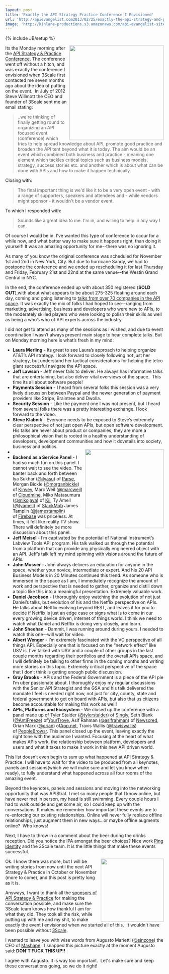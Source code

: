 ```yaml
---
layout: post
title: 'Exactly the API Strategy Practice Conference I Envisioned'
url: 'http://apievangelist.com2013/02/25/exactly-the-api-strategy-and-practice-conference-i-envisioned/'
image: 'http://kinlane-productions.s3.amazonaws.com/api-evangelist-site/blog/api-strategy-practice-steve-kin-open.jpg'
---
```

{% include JB/setup %}
<p>
     <img src=https://s3.amazonaws.com/kinlane-productions/events/api-strategy-practice-conference/api-strategy-practice-steve-kin-open.jpg  width=300 align=right />
</p>
<p>
     Its the Monday morning after the <a href=http://www.apistrategyconference.com/>API Strategy &amp; Practice Conference</a>. The conference went off without a hitch, and was exactly the conference I envisioned when 3Scale first contacted me seven months ago about the idea of putting on the event.  In July of 2012 Steve Willmott the CEO and founder of 3Scale sent me an email stating:
</p>
<blockquote>
     ..we're thinking of finally getting round to organizing an API focused event (conference) which tries to help spread knowledge about API, promote good practice and broaden the API tent beyond what it is today. The aim would be an event which combined both business and practice - meaning one element which tackles critical topics such as business models, strategy, success stories etc. and another which is about what can be done with APIs and how to make it happen technically.
</blockquote>
<p>
     Closing with:
</p>
<blockquote>
     The final important thing is we'd like it to be a very open event - with a range of supporters, speakers and attendees and - while vendors might sponsor - it wouldn't be a vendor event.
</blockquote>
<p>
     To which I responded with:
</p>
<blockquote>
     Sounds like a great idea to me. I'm in, and willing to help in any way I can.
</blockquote>
<p>
     Of course I would be in. I’ve wanted this type of conference to occur for a while now, and what better way to make sure it happens right, than doing it yourself! It was an amazing opportunity for me--there was no ignoring it.
</p>
<p>
     As many of you know the original conference was scheduled for November 1st and 2nd in New York, City. But due to hurricane Sandy, we had to postpone the conference and we ended up rescheduling it for last Thursday and Friday, February 21st and 22nd at the same venue--the Westin Grand Central in NYC.
</p>
<p>
     In the end, the conference ended up with about 350 registered (<strong>SOLD OUT</strong>),with about what appears to be about 275-325 floating around each day, coming and going listening to <a title=talks from over 70 companies in the API space href=/2013/02/12/companies-that-are-speaking-at-api-strategy-practice/>talks from over 70 companies in the API space</a>. It was exactly the mix of folks I had hoped to see--ranging from marketing, advertising, business and developers who were new to APIs, to the moderately skilled players who were looking to polish their skills as well as being a who’s who of API experts across the industry.
</p>
<p>
     I did not get to attend as many of the sessions as I wished, and due to event coordination I wasn’t always present main stage to hear complete talks. But on Monday morning here is what’s fresh in my mind:
</p>
<ul class=mainlist>
     <li>
          <strong>Laura Merling</strong> - Its great to see Laura’s approach to helping organize AT&amp;T’s API strategy. I look forward to closely following not just her strategy, but understand her tactical considerations for helping the telco giant successful navigate the API space.
     </li>
     <li>
          <strong>Jeff Lawson</strong> - Jeff never fails to deliver. He always has informative talks that are entertaining, but also deliver vital overviews of the space.  This time its all about software people!
     </li>
     <li>
          <strong>Payments Session</strong> - I heard from several folks this session was a very lively discussion between Paypal and the newer generation of payment providers like Stripe, Braintree and Dwolla.
     </li>
     <li>
          <strong>Security Session</strong> - Like the payment one I was not present, but I heard from several folks there was a pretty interesting exchange. I look forward to the video.
     </li>
     <li>
          <strong>Steve Klabnik</strong> - Everyone needs to be exposed to Steve’s extremely clear perspective of not just open APIs, but open software development. His talks are never about product or companies, they are more a philosophical vision that is rooted in a healthy understanding of developers, development communities and how it dovetails into society, business and politics.
     </li>
     <li>
          <a href=http://3scale.net target=_blank><img src=https://s3.amazonaws.com/kinlane-productions/api-service-providers/3scale-logo.jpg  width=250 align=right /></a>
     </li>
     <li>
          <strong>Backend as a Service Panel</strong> - I had so much fun on this panel. I cannot wait to see the video. The banter back and forth between lya Sukhar (<a href=https://twitter.com/ilyasu>@ilyasu</a>) of <a href=http://www.parse.com/ target=_blank>Parse</a>, Morgan Bickle (<a href=https://twitter.com/morganbickle>@morganbickle</a>) of <a href=http://www.kinvey.com/ target=_blank>Kinvey</a>, Marc Weil (<a href=https://twitter.com/marcweil>@marcweil</a>) of <a href=https://cloudmine.me/ target=_blank>Cloudmine</a>, Miko Matasumura (<a href=https://twitter.com/mikojava>@mikojava</a>) of <a href=http://kii.com/ target=_blank>Kii</a>, Ty Amell (<a href=https://twitter.com/tyamell>@tyamell</a>) of <a href=https://www.stackmob.com/ target=_blank>StackMob</a> James Tamplin (<a href=https://twitter.com/jamestamplin>@jamestamplin</a>) of <a href=https://www.firebase.com/ target=_blank>Firebase</a> was priceless. At times, it felt like reality TV show. There will definitely be more discussion about this panel.
     </li>
     <li>
          <strong>Jeff Meisel</strong> - I’m captivated by the potential of National Instrument’s Labview Tools API program. His talk walked us through the potential from a platform that can provide any physically engineered object with an API. Jeff’s talk left my mind spinning with visions around the future of APIs.
     </li>
     <li>
          <strong>John Musser</strong> - John always delivers an education for anyone in the space, whether your novice, intermediate or expert. And his 20 API Business Models in 20 Minutes continued this trend. As someone who is immersed in the space as I am, I immediately recognize the amount of work and perspective that is needed to gather, organize and distill down a topic like this into a meaningful presentation. Extremely valuable work.
     </li>
     <li>
          <strong>Daniel Jacobson</strong> - I thoroughly enjoy watching the evolution of not just Daniel’s talks, but evolution of his and the Netflix perspective on APIs. He talks about Netflix evolving beyond REST, and leaves it for you to decide if Netflix is just an edge case or signs what is to come in our every growing device driven, internet of things world. I think we need to watch what Daniel and Netflix is doing very closely, and learn.
     </li>
     <li>
          <strong>John Sheehan</strong> - Dammit, I was running around during yours. I needed to watch this one--will wait for video.
     </li>
     <li>
          <strong>Albert Wenger</strong> - I’m extremely fascinated with the VC perspective of all things API. Especially one that is focused on the “network effect” like USV is. I’ve talked with USV and a couple of other groups in the last couple months regarding their portfolios and the overall APIs space, and I will definitely be talking to other firms in the coming months and writing more stories on this topic. Extremely critical perspective of the space that I don’t think is getting enough public discussion.
     </li>
     <li>
          <strong>Gray Brooks</strong> - APIs and the Federal Government is a piece of the API pie I’m uber passionate about. I thoroughly enjoy my regular discussions with the Senior API Strategist and the GSA and his talk delivered the mandate I feel is needed right now, not just for city, county, state and federal government to get on board with APIs, but also that us citizens become accountable for making this work as well!
     </li>
     <li>
          <strong>APIs, Platforms and Ecosystem</strong> - We closed up the conference with a panel made up of Tyler Stalder (<a href=https://twitter.com/tylerstalder>@tylerstalder</a>) of <a title=Singly href=http://www.singly.com/ target=_blank>Singly</a>, Seth Blank (<a href=https://twitter.com/AntiFreeze>@AntiFreeze</a>) of<a title=YourTrove href=https://www.yourtrove.com/>YourTrove</a>, Asif Rahman (<a href=https://twitter.com/asifrahman>@asifrahman</a>) of <a title=NewsCred href=http://newscred.com/>Newscred</a>, Orian Marx (<a href=http://alpha.app.net/orian>@orian</a>) of<a title=App.net href=https://join.app.net/>App.net</a>, Travis Wallis (<a href=https://twitter.com/traviswallis target=_blank>@traviswallis</a>) of <a title=PeopleBrowsr href=http://peoplebrowsr.com/ target=_blank>PeopleBrowsr</a>. This panel closed up the event, leaving exactly the right tone with the audience I wanted. Focusing at the heart of what makes APIs work, the relationship between platform, developers and users and what it takes to make it work in this new API driven world.
     </li>
</ul>
<p>
     This list doesn’t even begin to sum up what happened at API Strategy &amp; Practice. I will have to wait for the video to be produced from all keynotes, panels and sessions(which we will make sure and let you know when ready), to fully understand what happened across all four rooms of the amazing event.
</p>
<p>
     Beyond the keynotes, panels and sessions and moving into the networking opportunity that was APIStrat. I met so many people that I know online, but have never met in person, my head is still swimming. Every couple hours I had to walk outside and get some air, so I could keep up with the conversations. It makes me remember how important these events are to re-enforcing our existing relationships. Online will never fully replace offline relationships, just augment them in new ways...or maybe offline augments online?  Who knows!
</p>
<p>
     Next, I have to throw in a comment about the beer during the drinks reception. Did you notice the IPA amongst the beer choices? Nice work <a title=Ping Identity href=https://www.pingidentity.com/>Ping Identity</a> and the 3Scale team. It is the little things that make these events successful.
</p>
<p>
     <img src=https://s3.amazonaws.com/kinlane-productions/events/api-strategy-practice-conference/augusto-marietta-mashape-apistrat.jpg  width=200 align=right />
</p>
<p>
     Ok. I know there was more, but I will be writing stories from now until the next API Strategy &amp; Practice in October or November (more to come), and this post is pretty long as it is.
</p>
<p>
     Anyways, I want to thank all the <a href=http://www.apistrategyconference.com/sponsors.php>sponsors of API Strategy &amp; Practice</a> for making the conversation possible, and make sure the 3Scale team knows how thankful I am for what they did. They took all the risk, while putting up with me and my shit, to make exactly the event I envisioned when we started all of this.  It wouldn't have been possible without <a title=3Scale href=http://3scale.net>3Scale</a>.
</p>
<p>
     I wanted to leave you with wise words from Augusto Marietti (<a href=https://twitter.com/sinzone>@sinzone)</a> the CEO of <a title=Mashape href=http://mashape.com/>Mashape</a>.  I snapped this picture exactly at the moment Augusto said:<strong> DON'T FUCK THIS UP!!</strong> 
</p>
<p>
     I agree with Augusto. It is way too important.  Let's make sure and keep these conversations going, so we do it right!  
</p>
